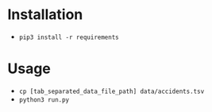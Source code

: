 # Installation

- `pip3 install -r requirements`

# Usage

- `cp [tab_separated_data_file_path] data/accidents.tsv`
- `python3 run.py`
